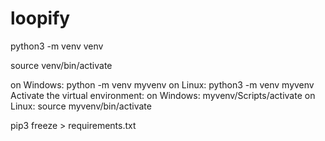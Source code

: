 # loopify

python3 -m venv venv

source venv/bin/activate

on Windows:
python -m venv myvenv
on Linux:
python3 -m venv myvenv
Activate the virtual environment:
on Windows:
myvenv/Scripts/activate
on Linux:
source myvenv/bin/activate

pip3 freeze > requirements.txt
